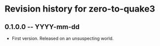 # Revision history for zero-to-quake3

## 0.1.0.0 -- YYYY-mm-dd

* First version. Released on an unsuspecting world.
